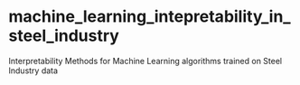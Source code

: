 # machine_learning_intepretability_in_steel_industry
Interpretability Methods for Machine Learning algorithms trained on Steel Industry data 
